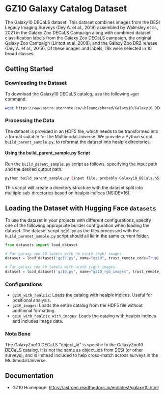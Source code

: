 # GZ10 Galaxy Catalog Dataset

The Galaxy10 DECaLS dataset. This dataset combines images from the DESI Legacy Imaging Surveys (Dey A. et al., 2019) assembled by Walmsley et al., 2021 in the Galaxy Zoo DECaLS Campaign along with combined dataset classification labels from the Galaxy Zoo DECaLS campaign, the original Galaxy Zoo Campaign (Lintott et al. 2008), and the Galaxy Zoo DR2 release (Dey A. et al., 2019). Of these images and labels, 18k were selected in 10 broad classes. 

## Getting Started

### Downloading the Dataset

To download the Galaxy10 DECaLS catalog, use the following `wget` command:

```bash
wget https://www.astro.utoronto.ca/~hleung/shared/Galaxy10/Galaxy10_DECals.h5
```

### Processing the Data

The dataset is provided in an HDF5 file, which needs to be transformed into a format suitable for the MultimodalUniverse. We provide a Python script, `build_parent_sample.py`, to reformat the dataset into healpix directories.

#### Using the build_parent_sample.py Script

Run the `build_parent_sample.py` script as follows, specifying the input path and the desired output path:

```bash
python build_parent_sample.py (input file, probably Galaxy10_DECals.h5) (output_directory)
```

This script will create a directory structure with the dataset split into multiple sub-directories based on healpix indices (NSIDE=16).

## Loading the Dataset with Hugging Face `datasets`

To use the dataset in your projects with different configurations, specify one of the following appropriate builder configuration when loading the dataset. The dataset script `gz10.py` as the files processed with the `build_paranet_sample.py` script should all lie in the same current folder.

```python
from datasets import load_dataset

# For galaxy zoo 10 labels with no uint8 (rgb) images.
dataset = load_dataset('gz10.py', name="gz10", trust_remote_code=True)

# For galaxy zoo 10 labels with uint8 (rgb) images.
dataset = load_dataset('gz10.py', name="gz10_rgb_images", trust_remote_code=True)
```

### Configurations

- `gz10_with_healpix`: Loads the catalog with healpix indices. Useful for positional analysis.
- `gz10_images`: Loads the entire catalog from the HDF5 file without additional formatting.
- `gz10_with_healpix_with_images`: Loads the catalog with healpix indices and includes image data.

### Nota Bene
The GalaxyZoo10 DECaLS "object_id" is specific to the GalaxyZoo10 DECaLS catalog. It is not the same as object_ids from DESI (or other surveys), and is instead included to help cross-match across surveys in the MultimodalUniverse.  

## Documentation
- GZ10 Homepage: https://astronn.readthedocs.io/en/latest/galaxy10.html
